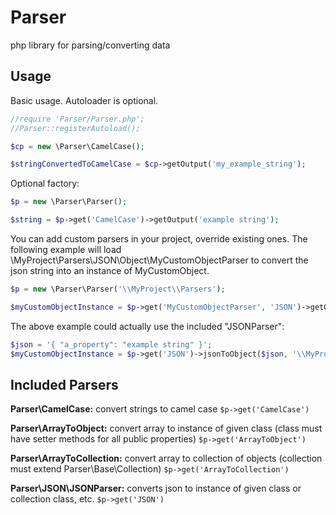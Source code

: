 Parser
======

php library for parsing/converting data

Usage
-----

Basic usage. Autoloader is optional.
```php
//require 'Parser/Parser.php';
//Parser::registerAutoload();

$cp = new \Parser\CamelCase();

$stringConvertedToCamelCase = $cp->getOutput('my_example_string');
```

Optional factory:
```php
$p = new \Parser\Parser();

$string = $p->get('CamelCase')->getOutput('example string');
```


You can add custom parsers in your project, override existing ones. 
The following example will load \MyProject\Parsers\JSON\Object\MyCustomObjectParser to convert the json string into an instance of MyCustomObject.
```php
$p = new \Parser\Parser('\\MyProject\\Parsers');

$myCustomObjectInstance = $p->get('MyCustomObjectParser', 'JSON')->getOutput('{ "a_property": "example string" }');
```
The above example could actually use the included "JSONParser":

```php
$json = '{ "a_property": "example string" }';
$myCustomObjectInstance = $p->get('JSON')->jsonToObject($json, '\\MyProject\\Objects\\MyCustomObject');
```

Included Parsers
----------------

__Parser\CamelCase:__ convert strings to camel case ```$p->get('CamelCase')```

__Parser\ArrayToObject:__ convert array to instance of given class (class must have setter methods for all public properties) ```$p->get('ArrayToObject')```

__Parser\ArrayToCollection:__ convert array to collection of objects (collection must extend Parser\Base\Collection) ```$p->get('ArrayToCollection')```

__Parser\JSON\JSONParser:__ converts json to instance of given class or collection class, etc. ```$p->get('JSON')```